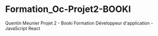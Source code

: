 # Formation_Oc-Projet2-BOOKI
Quentin Meunier Projet 2 - Booki Formation Développeur d'application - JavaScript React
